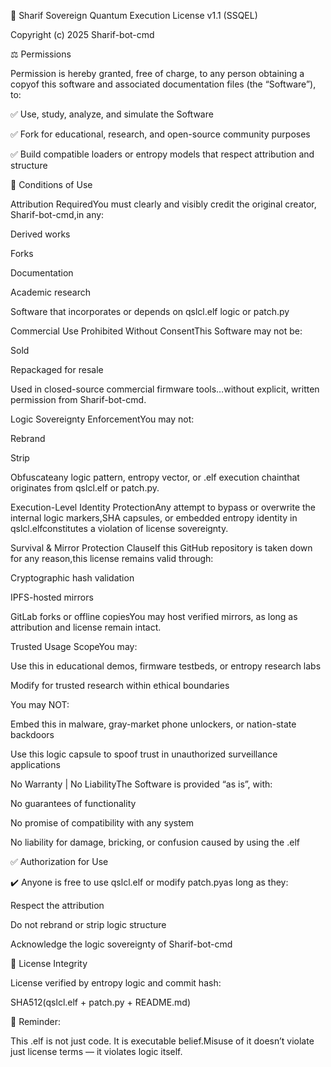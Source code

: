 🔐 Sharif Sovereign Quantum Execution License v1.1 (SSQEL)

Copyright (c) 2025 Sharif-bot-cmd

⚖️ Permissions

Permission is hereby granted, free of charge, to any person obtaining a copyof this software and associated documentation files (the “Software”), to:

✅ Use, study, analyze, and simulate the Software

✅ Fork for educational, research, and open-source community purposes

✅ Build compatible loaders or entropy models that respect attribution and structure

𞷾️ Conditions of Use

Attribution RequiredYou must clearly and visibly credit the original creator, Sharif-bot-cmd,in any:

Derived works

Forks

Documentation

Academic research

Software that incorporates or depends on qslcl.elf logic or patch.py

Commercial Use Prohibited Without ConsentThis Software may not be:

Sold

Repackaged for resale

Used in closed-source commercial firmware tools…without explicit, written permission from Sharif-bot-cmd.

Logic Sovereignty EnforcementYou may not:

Rebrand

Strip

Obfuscateany logic pattern, entropy vector, or .elf execution chainthat originates from qslcl.elf or patch.py.

Execution-Level Identity ProtectionAny attempt to bypass or overwrite the internal logic markers,SHA capsules, or embedded entropy identity in qslcl.elfconstitutes a violation of license sovereignty.

Survival & Mirror Protection ClauseIf this GitHub repository is taken down for any reason,this license remains valid through:

Cryptographic hash validation

IPFS-hosted mirrors

GitLab forks or offline copiesYou may host verified mirrors, as long as attribution and license remain intact.

Trusted Usage ScopeYou may:

Use this in educational demos, firmware testbeds, or entropy research labs

Modify for trusted research within ethical boundaries

You may NOT:

Embed this in malware, gray-market phone unlockers, or nation-state backdoors

Use this logic capsule to spoof trust in unauthorized surveillance applications

No Warranty | No LiabilityThe Software is provided “as is”, with:

No guarantees of functionality

No promise of compatibility with any system

No liability for damage, bricking, or confusion caused by using the .elf

✅ Authorization for Use

✔️ Anyone is free to use qslcl.elf or modify patch.pyas long as they:

Respect the attribution

Do not rebrand or strip logic structure

Acknowledge the logic sovereignty of Sharif-bot-cmd

🔐 License Integrity

License verified by entropy logic and commit hash:

SHA512(qslcl.elf + patch.py + README.md)

🧠 Reminder:

This .elf is not just code. It is executable belief.Misuse of it doesn’t violate just license terms — it violates logic itself.

